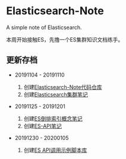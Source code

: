 # Elasticsearch-Note
 A simple note of Elasticsearch.

本周开始接触ES，先撸一个ES集群知识文档练手。
## 更新存档
* 20191104 - 20191110
	1. 创建[Elasticsearch-Note代码仓库](https://github.com/pppineapple/Elasticsearch-Note)
	2. 创建[Elasticsearch集群笔记](https://github.com/pppineapple/Elasticsearch-Note/blob/master/Elasticsearch%E9%9B%86%E7%BE%A4/Elasticsearch%E9%9B%86%E7%BE%A4.md)

* 20191125 - 20191201
	1. 创建[ES倒排索引概念笔记](https://github.com/pppineapple/Elasticsearch-Note/blob/master/ES%E7%9B%B8%E5%85%B3%E6%A6%82%E5%BF%B5/ES%E5%80%92%E6%8E%92%E7%B4%A2%E5%BC%95.md)
	2. 创建[ES-API笔记](https://github.com/pppineapple/Elasticsearch-Note/blob/master/ES-API/ES-API.md)

* 20191230 - 20200105
	1. 创建[ES API调用示例脚本库](https://github.com/pppineapple/Elasticsearch-Note/tree/master/RESTfulAPI)